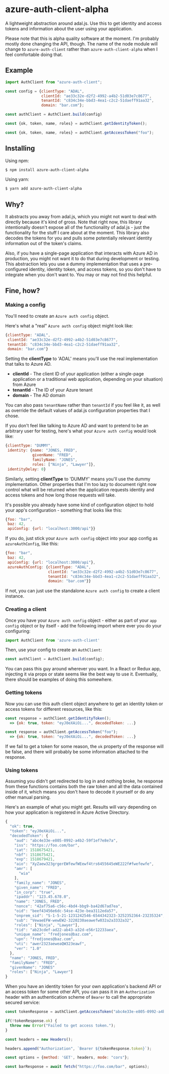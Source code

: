 # azure-auth-client-alpha

A lightweight abstraction around adal.js. Use this to get identity and access tokens and information about the user using your application.

Please note that this is alpha quality software at the moment. I'm probably mostly done changing the API, though. The name of the node module will change to `azure-auth-client` rather than `azure-auth-client-alpha` when I feel comfortable doing that.

## Example

```js
import AuthClient from "azure-auth-client";

const config = {clientType: "ADAL",
                clientId: "ae33c32e-d2f2-4992-a4b2-51d03e7c8677",
                tenantId: "c834c34e-bbd3-4ea1-c2c2-51daeff91aa32",
                domain: "bar.com"};

const authClient = AuthClient.build(config)

const {ok, token, name, roles} = authClient.getIdentityToken();

const {ok, token, name, roles} = authClient.getAccessToken("foo");
```

## Installing

Using npm:

```bash
$ npm install azure-auth-client-alpha
```

Using yarn:

```bash
$ yarn add azure-auth-client-alpha
```

## Why?

It abstracts you away from adal.js, which you might not want to deal with directly because it's kind of gross. Note that right now, this library intentionally doesn't expose all of the functionality of adal.js - just the functionality for the stuff I care about at the moment. This library also decodes the tokens for you and pulls some potentially relevant identity information out of the token's claims.

Also, if you have a single-page application that interacts with Azure AD in production, you might not want it to do that during development or testing. This abstraction lets you use a dummy implementation that uses a pre-configured identity, identity token, and access tokens, so you don't have to integrate when you don't want to. You may or may not find this helpful.

## Fine, how?

### Making a config

You'll need to create an `Azure auth config` object.

Here's what a "real" `Azure auth config` object might look like:

```js
{clientType: "ADAL",
 clientId: "ae33c32e-d2f2-4992-a4b2-51d03e7c8677",
 tenantId: "c834c34e-bbd3-4ea1-c2c2-51daeff91aa32",
 domain: "bar.com"}
 ```

Setting the **clientType** to 'ADAL' means you'll use the real implementation that talks to Azure AD.

* **clientId** - The client ID of your application (either a single-page application or a traditional web application, depending on your situation) from Azure
* **tenantId** - The ID of your Azure tenant
* **domain** - The AD domain

You can also pass `tenantName` rather than `tenantId` if you feel like it, as well as override the default values of adal.js configuration properties that I chose.

If you don't feel like talking to Azure AD and want to pretend to be an arbitrary user for testing, here's what your `Azure auth config` would look like:

```js
{clientType: "DUMMY",
 identity: {name: "JONES, FRED",
            givenName: "FRED",
            familyName: "JONES",
            roles: ["Ninja", "Lawyer"]},
 identityDelay: 0}
```

Similarly, setting **clientType** to 'DUMMY' means you'll use the dummy implementation. Other properties that I'm too lazy to document right now control what will be returned when the application requests identity and access tokens and how long those requests will take.

It's possible you already have some kind of configuration object to hold your app's configuration - something that looks like this:

```js
{foo: "bar",
 baz: 42,
 apiConfig: {url: "localhost:3000/api"}}
 ```

If you do, just stick your `Azure auth config` object into your app config as `azureAuthConfig`, like this:

```js
{foo: "bar",
 baz: 42,
 apiConfig: {url: "localhost:3000/api"},
 azureAuthConfig: {clientType: "ADAL",
                   clientId: "ae33c32e-d2f2-4992-a4b2-51d03e7c8677",
                   tenantId: "c834c34e-bbd3-4ea1-c2c2-51daeff91aa32",
                   domain: "bar.com"}}
 ```

 If not, you can just use the standalone `Azure auth config` to create a client instance.

### Creating a client

Once you have your `Azure auth config` object - either as part of your `app config` object or by itself - add the following import where ever you do your configuring:

```js
import AuthClient from 'azure-auth-client'
```

Then, use your config to create an `AuthClient`:

```js
const authClient = AuthClient.build(config);
```

You can pass this guy around wherever you want. In a React or Redux app, injecting it via props or state seems like the best way to use it. Eventually, there should be examples of doing this somewhere.

### Getting tokens

Now you can use this auth client object anywhere to get an identity token or access tokens for different resources, like this:

```js
const response = authClient.getIdentityToken();
  => {ok: true, token: "eyJ0eXAiOi...", decodedToken: ...}

const response = authClient.getAccessToken("foo");
  => {ok: true, token: "eyJ0eXAiOi...", decodedToken: ...}
```

If we fail to get a token for some reason, the `ok` property of the response will be false, and there will probably be some information attached to the response.

### Using tokens

Assuming you didn't get redirected to log in and nothing broke, he response from these functions contains both the raw token and all the data contained inside of it, which means you don't have to decode it yourself or do any other manual parsing.

Here's an example of what you might get. Results will vary depending on how your application is registered in Azure Active Directory.

```js
{
  "ok": true,
  "token": "eyJ0eXAiOi...",
  "decodedToken": {
    "aud": "abc4e33e-e805-0992-a4b2-59f1ef7e8e7a",
    "iss": "https://foo.com/bar",
    "iat": 1518675421,
    "nbf": 1518675421,
    "exp": 1518679421,
    "aio": "XyZaew323grgerEWfewfWEewf4trs6455645eWE222f#fwefewfe",
    "amr": [
      "wia"
    ],
    "family_name": "JONES",
    "given_name": "FRED",
    "in_corp": "true",
    "ipaddr": "123.45.678.0",
    "name": "JONES, FRED",
    "nonce": "42af75a6-c56c-4bd4-bbg9-ba42d67ad7ea",
    "oid": "beef43456e6dc-54se-423e-bea3112eda57",
    "onprem_sid": "S-1-5-21-1231242546-6544342323-3252352364-23235324",
    "sub": "VewaeEFW-wewEW2-3220230aeawefw032a2a3332a32",
    "roles": ["Ninja", "Lawyer"],
    "tid": "ab23cdef-ad22-ab43-a32d-e56r12233aea",
    "unique_name": "fredjones@baz.com",
    "upn": "fredjones@baz.com",
    "uti": "awer2323aeweaQW323eawf",
    "ver": "1.0"
  },
  "name": "JONES, FRED",
  "familyName": "FRED",
  "givenName": "JONES"
  "roles": ["Ninja", "Lawyer"]
}
```

When you have an identity token for your own application's backend API or an access token for some other API, you can pass it in an `Authorization` header with an authentication scheme of `Bearer` to call the appropriate secured service:

```js
const tokenResponse = authClient.getAccessToken("abc4e33e-e805-0992-a4b2-59f1ef7e8e7a");

if(!tokenResponse.ok) {
  throw new Error("Failed to get access token.");
}

const headers = new Headers();

headers.append("Authorization", `Bearer ${tokenResponse.token}`);

const options = {method: 'GET', headers, mode: "cors"};

const barResponse = await fetch("https://foo.com/bar", options);
```
